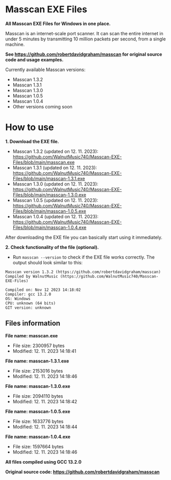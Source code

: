# Masscan EXE Files

**All Masscan EXE Files for Windows in one place.**

Masscan is an internet-scale port scanner. It can scan the entire internet in under 5 minutes by transmitting 10 million packets per second, from a single machine.

**See https://github.com/robertdavidgraham/masscan for original source code and usage examples.**

Currently available Masscan versions:
  - Masscan 1.3.2
  - Masscan 1.3.1
  - Masscan 1.3.0
  - Masscan 1.0.5
  - Masscan 1.0.4
  - Other versions coming soon

# How to use
**1. Download the EXE file.**
  - Masscan 1.3.2 (updated on 12. 11. 2023): https://github.com/WalnutMusic740/Masscan-EXE-Files/blob/main/masscan.exe
  - Masscan 1.3.1 (updated on 12. 11. 2023): https://github.com/WalnutMusic740/Masscan-EXE-Files/blob/main/masscan-1.3.1.exe
  - Masscan 1.3.0 (updated on 12. 11. 2023): https://github.com/WalnutMusic740/Masscan-EXE-Files/blob/main/masscan-1.3.0.exe
  - Masscan 1.0.5 (updated on 12. 11. 2023): https://github.com/WalnutMusic740/Masscan-EXE-Files/blob/main/masscan-1.0.5.exe
  - Masscan 1.0.4 (updated on 12. 11. 2023): https://github.com/WalnutMusic740/Masscan-EXE-Files/blob/main/masscan-1.0.4.exe

After downloading the EXE file you can basically start using it immediately.

**2. Check functionality of the file (optional).**
  - Run `masscan --version` to check if the EXE file works correctly. The output should look similar to this:
```
Masscan version 1.3.2 (https://github.com/robertdavidgraham/masscan)
Compiled by WalnutMusic (https://github.com/WalnutMusic740/Masscan-EXE-Files)

Compiled on: Nov 12 2023 14:18:02
Compiler: gcc 13.2.0
OS: Windows
CPU: unknown (64 bits)
GIT version: unknown
```

## Files information

**File name: masscan.exe**
  - File size: 2300957 bytes
  - Modified: 12. 11. 2023 14:18:41

**File name: masscan-1.3.1.exe**
  - File size: 2153016 bytes
  - Modified: 12. 11. 2023 14:18:46

**File name: masscan-1.3.0.exe**
  - File size: 2094110 bytes
  - Modified: 12. 11. 2023 14:18:42

**File name: masscan-1.0.5.exe**
  - File size: 1633776 bytes
  - Modified: 12. 11. 2023 14:18:44

**File name: masscan-1.0.4.exe**
  - File size: 1597664 bytes
  - Modified: 12. 11. 2023 14:18:46

**All files compiled using GCC 13.2.0**

**Original source code: https://github.com/robertdavidgraham/masscan**
